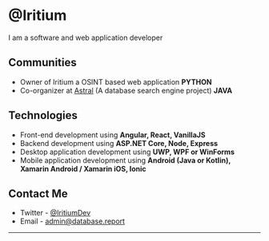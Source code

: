 # @Iritium
I am a software and web application developer

## Communities
- Owner of Iritium a OSINT based web application **PYTHON**
- Co-organizer at [Astral](https://database.report) (A database search engine project) **JAVA**

## Technologies
- Front-end development using **Angular, React, VanillaJS**
- Backend development using **ASP.NET Core, Node, Express**
- Desktop application development using **UWP, WPF or WinForms**
- Mobile application development using **Android (Java or Kotlin), Xamarin Android / Xamarin iOS, Ionic**

## Contact Me
- Twitter - [@IritiumDev](https://twitter.com/IritiumDev)
- Email - [admin@database.report](mailto:admin@database.report)
---
